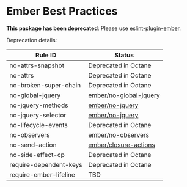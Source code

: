 # Ember Best Practices

**This package has been deprecated**: Please use [eslint-plugin-ember](https://github.com/ember-cli/eslint-plugin-ember).

Deprecation details:

| Rule ID                | Status                                                                                      |
| ---------------------- | ------------------------------------------------------------------------------------------- |
| no-attrs-snapshot      | Deprecated in Octane                                                                        |
| no-attrs               | Deprecated in Octane                                                                        |
| no-broken-super-chain  | Deprecated in Octane                                                                        |
| no-global-jquery       | [ember/no-global-jquery](https://github.com/ember-cli/eslint-plugin-ember/blob/master/docs/rules/no-global-jquery.md) |
| no-jquery-methods      | [ember/no-jquery](https://github.com/ember-cli/eslint-plugin-ember/blob/master/docs/rules/no-jquery.md)        |
| no-jquery-selector     | [ember/no-jquery](https://github.com/ember-cli/eslint-plugin-ember/blob/master/docs/rules/no-jquery.md)        |
| no-lifecycle-events    | Deprecated in Octane                                                                        |
| no-observers           | [ember/no-observers](https://github.com/ember-cli/eslint-plugin-ember/blob/master/docs/rules/no-observers.md)     |
| no-send-action         | [ember/closure-actions](https://github.com/ember-cli/eslint-plugin-ember/blob/master/docs/rules/closure-actions.md)  |
| no-side-effect-cp      | Deprecated in Octane                                                                        |
| require-dependent-keys | Deprecated in Octane                                                                        |
| require-ember-lifeline | TBD                                                                                         |
